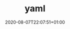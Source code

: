---
title: yaml
description: Load, format & write yaml files.
date: 2020-08-07T22:07:51+01:00
lastmod: 2020-08-07T22:07:51+01:00
draft: false
seo_article_headline: Load, format & write yaml files during pipeline execution.
seo_description: Formatting & manipulating yaml config files is easy with ready-made built-in task-runner functionality.
seo_is_carousel: true
---